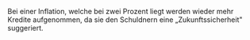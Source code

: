 Bei einer Inflation, welche bei zwei Prozent liegt werden wieder mehr Kredite aufgenommen, da sie den Schuldnern eine „Zukunftssicherheit" suggeriert.
